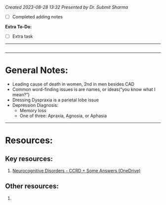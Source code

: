 *Created 2023-08-28 13:32*
*Presented by Dr. Submit Sharma*
- [ ] Completed adding notes

**Extra To-Do:**
- [ ] Extra task
---
```toc
```
---

# General Notes:
- Leading cause of death in women, 2nd in men besides CAD
- Common word-finding issues is are names, or ideas(“you know what I mean?”)
- Dressing Dyspraxia is a parietal lobe issue
- Depression Diagnosis:
	- Memory loss
	- One of three: Apraxia, Agnosia, or Aphasia

---

# Resources:
## Key resources:
1. [Neurocognitive Disorders - CCRD + Some Answers (OneDrive)](https://1drv.ms/w/s!Avqt1VHL6LRcvLQd4p5pA-1_hisUVg)

## Other resources:
1. 